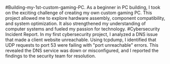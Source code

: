 #Building-my-1st-custom-gaming-PC. As a beginner in PC building, I took on the exciting challenge of creating my own custom gaming PC. This project allowed me to explore hardware assembly, component compatibility, and system optimization. It also strengthened my understanding of computer systems and fueled my passion for technology.
#Cybersecurity Incident Report. In my first cybersecurity project, I analyzed a DNS issue that made a client website unreachable. Using tcpdump, I identified that UDP requests to port 53 were failing with "port unreachable" errors. This revealed the DNS service was down or misconfigured, and I reported the findings to the security team for resolution.
